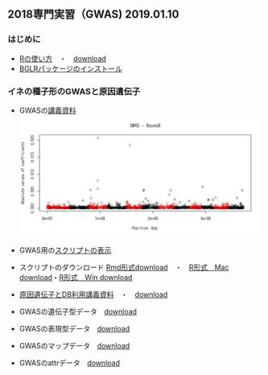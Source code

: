 ## 2018専門実習（GWAS) 2019.01.10
### はじめに
 - [Rの使い方](https://github.com/hkanegae/lecturematerials/blob/master/tutorial190110/IntroductionR190110.pdf)　・　[download](https://github.com/hkanegae/lecturematerials/raw/master/tutorial190110/IntroductionR190110.pdf)
 - [BGLRパッケージのインストール](https://github.com/hkanegae/lecturematerials/blob/master/tutorial190110/InstallBGLR190110.md)
### イネの種子形のGWASと原因遺伝子　
 - GWASの[講義資料](https://s3-ap-northeast-1.amazonaws.com/hkanegae/lecturematerials/tutorial190110/190110GWAS.html)
 <img src="https://github.com/hkanegae/lecturematerials/blob/master/tutorial190110/gwas_BayesB.jpg" alt="gwas_BayesB" title="gwas_BayesB">　　

 - GWAS用の[スクリプトの表示](https://github.com/hkanegae/lecturematerials/blob/master/tutorial190110/190110GWAS.R)
 - スクリプトのダウンロード [Rmd形式download](https://s3-ap-northeast-1.amazonaws.com/hkanegae/lecturematerials/tutorial190110/190110GWAS.Rmd)　・　[R形式　Mac download](https://s3-ap-northeast-1.amazonaws.com/hkanegae/lecturematerials/tutorial190110/190110GWAS.R)・[R形式　Win download](https://s3-ap-northeast-1.amazonaws.com/hkanegae/lecturematerials/tutorial190110/190110GWAS4win.R)
  - [原因遺伝子とDB利用講義資料](https://github.com/hkanegae/lecturematerials/blob/master/tutorial190110/GWAS_exercise_190110.pdf)　・　[download](https://github.com/hkanegae/lecturematerials/raw/master/tutorial190110/GWAS_exercise_190110.pdf)
 - GWASの遺伝子型データ　[download](https://s3-ap-northeast-1.amazonaws.com/hkanegae/lecturematerials/tutorial190110/data/gwas_geno.csv)
 - GWASの表現型データ　[download](https://s3-ap-northeast-1.amazonaws.com/hkanegae/lecturematerials/tutorial190110/data/gwas_pheno.csv)   
 - GWASのマップデータ　[download](https://s3-ap-northeast-1.amazonaws.com/hkanegae/lecturematerials/tutorial190110/data/gwas_map.csv) 
 - GWASのattrデータ　[download](https://s3-ap-northeast-1.amazonaws.com/hkanegae/lecturematerials/tutorial190110/data/attr.csv)
